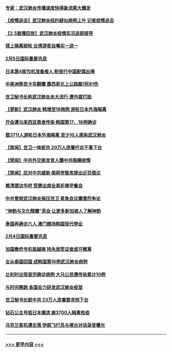 #### [专家：武汉肺炎传播速度快得象流感大爆发](../pages/prog202/a102770132.md?t=02060502) 
#### [【疫情追击】武汉肺炎纽约疑似病例上升 记者疫情追击](../pages/prog202/a102770000.md?t=02060502) 
#### [【2.5直播回放】武汉肺炎疫情实况追踪报导](../pages/prog202/a102769913.md?t=02060502) 
#### [搭上隔离邮轮 台湾游客自嘲买一送一](../pages/prog202/a102769845.md?t=02060502) 
#### [2月5日国际重要讯息](../pages/prog202/a102769821.md?t=02060502) 
#### [日本第4架包机准备接人 盼放行中国配偶出境](../pages/prog202/a102769765.md?t=02060502) 
#### [中美洲移民卡车翻覆 墨西哥北上公路酿1死81伤](../pages/prog202/a102769703.md?t=02060502) 
#### [世卫秘书长称武汉肺炎未大流行 遭外媒打脸](../pages/prog202/a102769679.md?t=02060502) 
#### [【更新】武汉肺炎 韩增至18病例 游轮日本外海隔离](../pages/prog202/a102758911.md?t=02060502) 
#### [开会遭马来西亚患者传染 韩国第17、18例确诊](../pages/prog202/a102769600.md?t=02060502) 
#### [载3711人游轮日本外海隔离 至少10人感染武汉肺炎](../pages/prog202/a102769538.md?t=02060502) 
#### [【禁闻】世卫一味挺共 20万人连署吁总干事下台](../pages/prog202/a102769445.md?t=02060502) 
#### [【禁闻】中共外交部发言人曝中共隐瞒疫情](../pages/prog202/a102769400.md?t=02060502) 
#### [【禁闻】应对中共威胁 美两党智库提出近百倡议](../pages/prog202/a102769357.md?t=02060502) 
#### [赖清德访华府  受邀出席全美祈祷早餐会](../pages/prog202/a102769350.md?t=02060502) 
#### [中共曾就武汉肺炎施压世卫 紧急会议爆激烈争论](../pages/prog202/a102769312.md?t=02060502) 
#### [“神韵与文化精髓”茶会 让更多新加坡人了解神韵](../pages/prog202/a102769286.md?t=02060502) 
#### [泰国再确诊六人 澳门赌场韩国现代停业](../pages/prog202/a102769239.md?t=02060502) 
#### [2月4日国际重要讯息](../pages/prog202/a102768884.md?t=02060502) 
#### [加国撤侨专机抵越南 持永居签证者或可撤离](../pages/prog202/a102768877.md?t=02060502) 
#### [女从泰国回国 成韩国第16例武汉肺炎病例](../pages/prog202/a102768669.md?t=02060502) 
#### [比利时出现首宗确诊病例 大马公民遭传染累计10例](../pages/prog202/a102768824.md?t=02060502) 
#### [与时间赛跑 各国全力研发武汉肺炎疫苗](../pages/prog202/a102768738.md?t=02060502) 
#### [世卫秘书长挺中共 23万人连署要求他下台](../pages/prog202/a102768717.md?t=02060502) 
#### [钻石公主号抵日本横滨 逾3700人隔离检疫](../pages/prog202/a102768714.md?t=02060502) 
#### [乌克兰客机遭击落 伊朗飞行员与塔台对话录音曝光](../pages/prog202/a102768645.md?t=02060502) 

----
#### [ >>> 更早内容 <<< ](../indexes/prog202-earlier.md)

